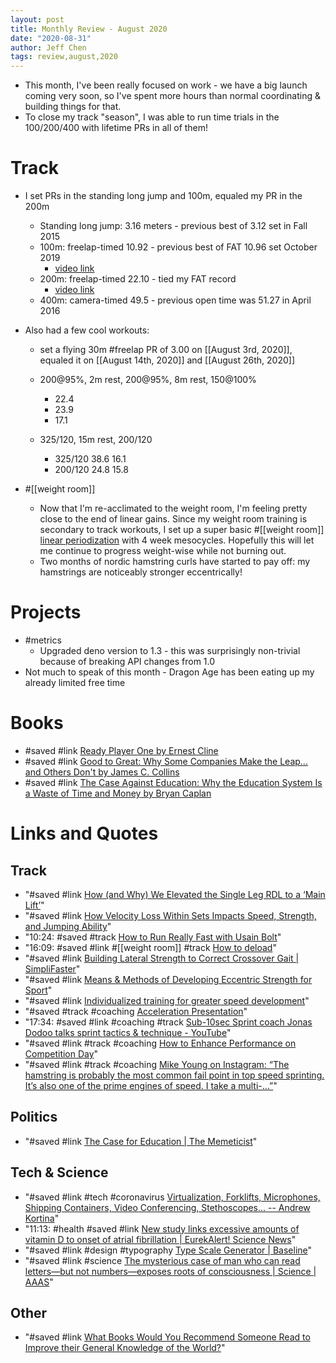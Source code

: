 ```yaml
---
layout: post
title: Monthly Review - August 2020
date: "2020-08-31"
author: Jeff Chen
tags: review,august,2020
---
```


- This month, I've been really focused on work - we have a big launch coming very soon, so I've spent more hours than normal coordinating & building things for that.
- To close my track "season", I was able to run time trials in the 100/200/400 with lifetime PRs in all of them!

<!-- excerpt -->

# Track

- I set PRs in the standing long jump and 100m, equaled my PR in the 200m
  - Standing long jump: 3.16 meters - previous best of 3.12 set in Fall 2015
  - 100m: freelap-timed 10.92 - previous best of FAT 10.96 set October 2019
    - [video link](https://www.athletic.net/post/YViKEM0HBiWknkqtR)
  - 200m: freelap-timed 22.10 - tied my FAT record
    - [video link](https://www.athletic.net/post/wOiD80qsdFlQdQLTy)
  - 400m: camera-timed 49.5 - previous open time was 51.27 in April 2016
- Also had a few cool workouts:

  - set a flying 30m #freelap PR of 3.00 on [[August 3rd, 2020]], equaled it on [[August 14th, 2020]] and [[August 26th, 2020]]
  - 200@95%, 2m rest, 200@95%, 8m rest, 150@100%

    - 22.4
    - 23.9
    - 17.1

  - 325/120, 15m rest, 200/120
    - 325/120 38.6 16.1
    - 200/120 24.8 15.8

- #[[weight room]]
  - Now that I'm re-acclimated to the weight room, I'm feeling pretty close to the end of linear gains. Since my weight room training is secondary to track workouts, I set up a super basic #[[weight room]] [linear periodization](https://barbend.com/3-most-common-types-periodization-when-to-use-them/) with 4 week mesocycles. Hopefully this will let me continue to progress weight-wise while not burning out.
  - Two months of nordic hamstring curls have started to pay off: my hamstrings are noticeably stronger eccentrically!

# Projects

- #metrics
  - Upgraded deno version to 1.3 - this was surprisingly non-trivial because of breaking API changes from 1.0
- Not much to speak of this month - Dragon Age has been eating up my already limited free time

# Books

- #saved #link [Ready Player One by Ernest Cline](https://www.goodreads.com/book/show/9969571-ready-player-one)
- #saved #link [Good to Great: Why Some Companies Make the Leap... and Others Don't by James C. Collins](https://www.goodreads.com/book/show/76865.Good_to_Great?from_search=true&from_srp=true&qid=sunikWhuCg&rank=1)
- #saved #link [The Case Against Education: Why the Education System Is a Waste of Time and Money by Bryan Caplan](https://www.goodreads.com/book/show/36319077-the-case-against-education?from_search=true&from_srp=true&qid=sfaKn3nty5&rank=1)

# Links and Quotes

## Track

- "#saved #link [How (and Why) We Elevated the Single Leg RDL to a ‘Main Lift’](https://simplifaster.com/articles/single-leg-rdl-main-lift-program/)"
- "#saved #link [How Velocity Loss Within Sets Impacts Speed, Strength, and Jumping Ability](https://simplifaster.com/articles/using-velocity-loss-between-sets/)"
- "10:24: #saved #track [How to Run Really Fast with Usain Bolt](https://www.youtube.com/watch?v=adrXb7h-RlY)"
- "16:09: #saved #link #[[weight room]] #track [How to deload](https://www.muscleandstrength.com/articles/how-to-deload)"
- "#saved #link [Building Lateral Strength to Correct Crossover Gait | SimpliFaster](https://simplifaster.com/articles/building-lateral-strength-to-correct-crossover-gait/)"
- "#saved #link [Means &amp; Methods of Developing Eccentric Strength for Sport](https://www.slideshare.net/hpcsport/means-methods-of-developing-eccentric-strength-for-sport-85985801?platform=hootsuite)"
- "#saved #link [Individualized training for greater speed development](https://www.linkedin.com/pulse/individualized-training-greater-speed-development-matt-rhea/)"
- "#saved #track #coaching [Acceleration Presentation](https://www.pausatf.org/data/2013/youth/Acceleration%20Presentation.pdf)"
- "17:34: #saved #link #coaching #track [Sub-10sec Sprint coach Jonas Dodoo talks sprint tactics & technique - YouTube](https://www.youtube.com/watch?v=ozCeV7EBph4)"
- "#saved #link #track #coaching [How to Enhance Performance on Competition Day](https://simplifaster.com/articles/enhancing-game-day-performance)"
- "#saved #link #track #coaching [Mike Young on Instagram: “The hamstring is probably the most common fail point in top speed sprinting. It’s also one of the prime engines of speed. I take a multi-…”](https://www.instagram.com/p/CDWjcDAnQOz/?igshid=uvlp91qe0z0z)"

## Politics

- "#saved #link [The Case for Education | The Memeticist](https://thememeticist.com/education/2020/08/14/the-case-for-education.html)"

## Tech & Science

- "#saved #link #tech #coronavirus [Virtualization, Forklifts, Microphones, Shipping Containers, Video Conferencing, Stethoscopes... -- Andrew Kortina](https://kortina.nyc/essays/virtualization-forklifts-microphones-shipping-containers-video-conferencing-stethoscopes/)"
- "11:13: #health #saved #link [New study links excessive amounts of vitamin D to onset of atrial fibrillation | EurekAlert! Science News](https://www.eurekalert.org/pub_releases/2011-11/imc-nsl111311.php)"
- "#saved #link #design #typography [Type Scale Generator | Baseline](https://baseline.is/tools/type-scale-generator)"
- "#saved #link #science [The mysterious case of man who can read letters—but not numbers—exposes roots of consciousness | Science | AAAS](https://www.sciencemag.org/news/2020/07/mysterious-case-man-who-can-read-letters-not-numbers-exposes-complex-roots)"

## Other

- "#saved #link [What Books Would You Recommend Someone Read to Improve their General Knowledge of the World?](https://fs.blog/2016/09/books-recommend-someone-read-improve-general-knowledge-world/)"
